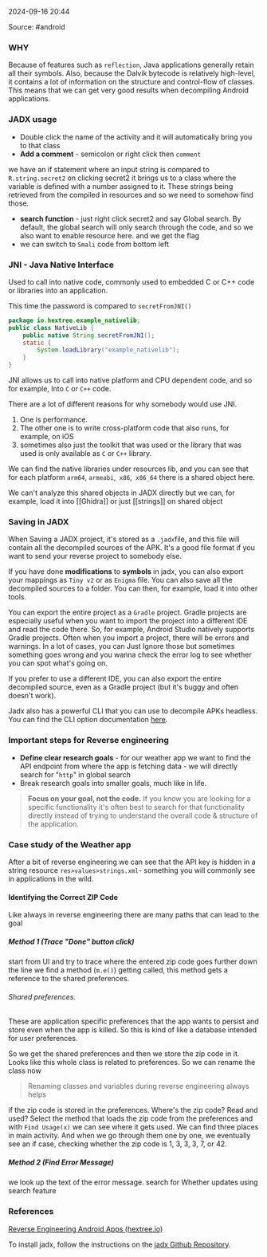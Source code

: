 
2024-09-16 20:44

Source: #android 
### WHY 

Because of features such as `reflection`, Java applications generally retain all their symbols. Also, because the Dalvik bytecode is relatively high-level, it contains a lot of information on the structure and control-flow of classes. This means that we can get very good results when decompiling Android applications.
### JADX usage 

- Double click the name of the activity and it will automatically bring you to that class
- **Add a comment** -  semicolon or right click then `comment`

we have an if statement where an input string is compared to `R.string.secret2` on clicking secret2 it brings us to a class where the variable is defined with a number assigned to it. These strings being retrieved from the compiled in resources and so we need to somehow find those. 
- **search function** - just right click secret2 and say Global search. By default, the global search will only search through the code, and so we also want to enable resource here. and we get the flag
- we can switch to `Smali` code from bottom left 
### JNI - Java Native Interface

Used to call into native code, commonly used to embedded C or C++ code or libraries into an application.

This time the password is compared to `secretFromJNI()`
```java
package io.hextree.example_nativelib;
public class NativeLib {
	public native String secretFromJNI();
	static {
		System.loadLibrary("example_nativelib");
	} 
}
```

JNI allows us to call into native platform and CPU dependent code, and so for example, Into `C` or `C++` code.

There are a lot of different reasons for why somebody would use JNI.
1. One is performance. 
2. The other one is to write cross-platform code that also runs, for example, on iOS 
3. sometimes also just the toolkit that was used or the library that was used is only available as `C` or `C++` library. 
 
We can find the native libraries under resources lib, and you can see that for each platform `arm64`, `armeabi`,` x86`,` x86_64` there is a shared object here.

We can't analyze this shared objects in JADX directly but we can, for example, load it into [[Ghidra]] or just [[strings]] on shared object
### Saving in JADX

When Saving a JADX project, it's stored as a `.jadx`file, and this file will contain all the decompiled sources of the APK. It's a good file format if you want to send your reverse project to somebody else.

If you have done **modifications** to **symbols** in jadx, you can also export your mappings as `Tiny v2` or as `Enigma` file.
You can also save all the decompiled sources to a folder. You can then, for example, load it into other tools.

You can export the entire project as a `Gradle` project. 
Gradle projects are especially useful when you want to import the project into a different IDE and read the code there. So, for example, Android Studio natively supports Gradle projects.
Often when you import a project, there will be errors and warnings. In a lot of cases, you can Just Ignore those but sometimes something goes wrong and you wanna check the error log to see whether you can spot what's going on.

If you prefer to use a different IDE, you can also export the entire decompiled source, even as a Gradle project (but it's buggy and often doesn't work).

Jadx also has a powerful CLI that you can use to decompile APKs headless. You can find the CLI option documentation [here](https://github.com/skylot/jadx?tab=readme-ov-file#usage).
### Important steps for Reverse engineering 

- **Define clear research goals** - for our weather app we want to find the API endpoint from where the app is fetching data - we will directly search for "`http`" in global search
- Break research goals into smaller goals, much like in life. 

> **Focus on your goal, not the code.** If you know you are looking for a specific functionality it's often best to search for that functionality directly instead of trying to understand the overall code & structure of the application.
### Case study of the Weather app
 
After a bit of reverse engineering we can see that the API key is hidden in a string resource `res>values>strings.xml`- something you will commonly see in applications in the wild.
#### Identifying the Correct ZIP Code

Like always in reverse engineering there are many paths that can lead to the goal 
##### Method 1 (Trace "Done" button click)

start from UI and try to trace where the entered zip code goes 
further down the line we find a method (`m.e()`) getting called, this method gets a reference to the shared preferences.
###### Shared preferences.
These are application specific preferences that the app wants to persist and store even when the app is killed. So this is kind of like a database intended for user preferences.

So we get the shared preferences and then we store the zip code in it. Looks like this whole class is related to preferences. So we can rename the class now

> Renaming classes and variables during reverse engineering always helps

if the zip code is stored in the preferences. Where's the zip code? Read and used?
Select the method that loads the zip code from the preferences and with `Find Usage(x)` we can see where it gets used. 
We can find three places in main activity. And when we go through them one by one, we eventually see an if case, checking whether the zip code is 1, 3, 3, 3, 7, or 42.

##### Method 2 (Find Error Message) 

we look up the text of the error message. search for Whether updates using search feature

### References
[Reverse Engineering Android Apps (hextree.io)](https://app.hextree.io/courses/reverse-android-apps/decompiling-android-applications)

To install jadx, follow the instructions on the [jadx Github Repository](https://github.com/skylot/jadx?tab=readme-ov-file#download).
